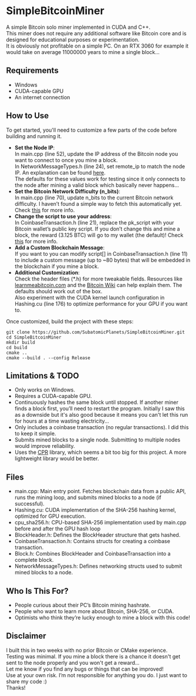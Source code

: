 # SimpleBitcoinMiner
A simple Bitcoin solo miner implemented in CUDA and C++.  
This miner does not require any additional software like Bitcoin core and is designed for educational purposes or experimentation.  
It is obviously not profitable on a simple PC. On an RTX 3060 for example it would take on average 11000000 years to mine a single block...

## Requirements
- Windows
- CUDA-capable GPU
- An internet connection

## How to Use
To get started, you'll need to customize a few parts of the code before building and running it.
- **Set the Node IP**:  
    In main.cpp (line 52), update the IP address of the Bitcoin node you want to connect to once you mine a block.  
    In NetworkMessageTypes.h (line 24), set remote_ip to match the node IP. An explanation can be found [here](https://learnmeabitcoin.com/technical/networking/#message-payload).  
    The defaults for these values work for testing since it only connects to the node after mining a valid block which basically never happens...
- **Set the Bitcoin Network Difficulty (n_bits)**:  
    In main.cpp (line 70), update n_bits to the current Bitcoin network difficulty. I haven’t found a simple way to fetch this automatically yet. Check [this](https://learnmeabitcoin.com/technical/block/bits/) for more info.
- **Change the script to use your address**:  
    In CoinbaseTransaction.h (line 21), replace the pk_script with your Bitcoin wallet’s public key script. If you don’t change this and mine a block, the reward (3.125 BTC) will go to my wallet (the default)! Check [this](https://learnmeabitcoin.com/technical/script/p2pkh/#scriptpubkey) for more info.
- **Add a Custom Blockchain Message**:  
    If you want to you can modify script[] in CoinbaseTransaction.h (line 11) to include a custom message (up to ~80 bytes) that will be embedded in the blockchain if you mine a block.
- **Additional Customization**:  
    Check the header files (*.h) for more tweakable fields. Resources like [learnmeabitcoin.com](https://learnmeabitcoin.com) and the [Bitcoin Wiki](https://en.bitcoin.it/wiki/Protocol_documentation) can help explain them. The defaults should work out of the box.  
    Also experiment with the CUDA kernel launch configuration in Hashing.cu (line 176) to optimize performance for your GPU if you want to.

Once customized, build the project with these steps:  
```
git clone https://github.com/SubatomicPlanets/SimpleBitcoinMiner.git
cd SimpleBitcoinMiner
mkdir build
cd build
cmake ..
cmake --build . --config Release
```

## Limitations & TODO
- Only works on Windows.
- Requires a CUDA-capable GPU.
- Continuously hashes the same block until stopped. If another miner finds a block first, you’ll need to restart the program. Initially I saw this as a downside but it's also good because it means you can't let this run for hours at a time wasting electricity...
- Only includes a coinbase transaction (no regular transactions). I did this to keep it simple.
- Submits mined blocks to a single node. Submitting to multiple nodes would improve reliability.
- Uses the [CPR](https://github.com/libcpr/cpr) library, which seems a bit too big for this project. A more lightweight library would be better.

## Files
- main.cpp: Main entry point. Fetches blockchain data from a public API, runs the mining loop, and submits mined blocks to a node (if successful).
- Hashing.cu: CUDA implementation of the SHA-256 hashing kernel, optimized for GPU execution.
- cpu_sha256.h: CPU-based SHA-256 implementation used by main.cpp before and after the GPU hash loop
- BlockHeader.h: Defines the BlockHeader structure that gets hashed.
- CoinbaseTransaction.h: Contains structs for creating a coinbase transaction.
- Block.h: Combines BlockHeader and CoinbaseTransaction into a complete block.
- NetworkMessageTypes.h: Defines networking structs used to submit mined blocks to a node.

## Who Is This For?
- People curious about their PC’s Bitcoin mining hashrate.
- People who want to learn more about Bitcoin, SHA-256, or CUDA.
- Optimists who think they’re lucky enough to mine a block with this code!

## Disclaimer
I built this in two weeks with no prior Bitcoin or CMake experience.  
Testing was minimal. If you mine a block there is a chance it doesn't get sent to the node properly and you won't get a reward...  
Let me know if you find any bugs or things that can be improved!  
Use at your own risk. I’m not responsible for anything you do. I just want to share my code :)  
Thanks!
